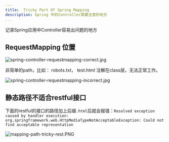 ```yaml
---
title:  Tricky Part Of Spring Mapping
description: Spring 中的Controller需要注意的地方
...
```


记录Spring应用中Controller容易出问题的地方

## RequestMapping 位置

![spring-controller-requestmapping-correct.jpg](http://tech.jiu-shu.com/Spring-Boot-And-Spring-Cloud/spring-controller-requestmapping-correct.jpg)

非简单的path，比如： robots.txt， test.html 注解在class层，无法正常工作。

![spring-controller-requestmapping-incorrect.jpg](http://tech.jiu-shu.com/Spring-Boot-And-Spring-Cloud/spring-controller-requestmapping-incorrect.jpg)

## 静态路径不适合restful接口
下面的restful的接口的路径加上后缀`.html`后就会报错：`Resolved exception caused by handler execution: org.springframework.web.HttpMediaTypeNotAcceptableException: Could not find acceptable representation` 

![mapping-path-tricky-rest.PNG](http://tech.jiu-shu.com/Spring-Boot-And-Spring-Cloud/mapping-path-tricky-rest.PNG)
